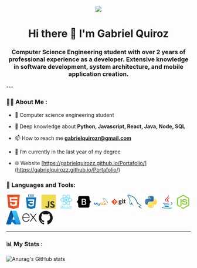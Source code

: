 <div align="center">
  <img src="https://media.giphy.com/media/fwbZnTftCXVocKzfxR/giphy.gif">
  <h1>Hi there 👋 I'm Gabriel Quiroz</h1>
  <h3 align="center">Computer Science Engineering student with over 2 years of
professional experience as a developer. Extensive knowledge in
software development, system architecture, and mobile application
creation.</h3>
</div> 
---

### 👨‍💻 About Me :

- 📝 Computer science engineering student

- 💬 Deep knowledge about **Python, Javascript, React, Java, Node, SQL**

- 📫 How to reach me **gabrielquirozr@gmail.com**

- 🌱 I’m currently in the last year of my degree

- 🌐 Website [https://gabrielquirozz.github.io/Portafolio/](https://gabrielquirozz.github.io/Portafolio/)

<div align="left">
    <h3>🔨 Languages and Tools:</h3>
    <div>
        <img src="https://github.com/devicons/devicon/blob/master/icons/html5/html5-original.svg" title="HTML5" alt="HTML" width="40" height="40"/>&nbsp;
        <img src="https://github.com/devicons/devicon/blob/master/icons/css3/css3-plain-wordmark.svg"  title="CSS3" alt="CSS" width="40" height="40"/>&nbsp;
        <img src="https://github.com/devicons/devicon/blob/master/icons/javascript/javascript-original.svg" title="JavaScript" alt="JavaScript" width="40" height="40"/>&nbsp;
        <img src="https://github.com/devicons/devicon/blob/master/icons/react/react-original-wordmark.svg" title="React" alt="React" width="40" height="40"/>&nbsp;
        <img src="https://github.com/devicons/devicon/blob/master/icons/bootstrap/bootstrap-plain.svg" title="Bootstrap" alt="Bootstrap" width="40" height="40"/>&nbsp;
        <img src="https://github.com/devicons/devicon/blob/master/icons/mysql/mysql-original-wordmark.svg" title="MySQL"  alt="MySQL" width="40" height="40"/>&nbsp;
        <img src="https://github.com/devicons/devicon/blob/master/icons/git/git-original-wordmark.svg" title="Git" **alt="Git" width="40" height="40"/>
        <img src="https://github.com/devicons/devicon/blob/master/icons/mysql/mysql-plain.svg" title="Git" **alt="Git" width="40" height="40"/>
        <img src="https://github.com/devicons/devicon/blob/master/icons/python/python-original.svg" title="Git" **alt="Git" width="40" height="40"/>
      <img src="https://github.com/devicons/devicon/blob/master/icons/java/java-original.svg" title="Git" **alt="Git" width="40" height="40"/>
      <img src="https://github.com/devicons/devicon/blob/master/icons/nodejs/nodejs-original.svg" title="Git" **alt="Git" width="40" height="40"/>
      <img src="https://github.com/devicons/devicon/blob/master/icons/azure/azure-original.svg" title="Git" **alt="Git" width="40" height="40"/>
      <img src="https://github.com/devicons/devicon/blob/master/icons/express/express-original.svg" title="Git" **alt="Git" width="40" height="40"/>
      <img src="https://github.com/devicons/devicon/blob/master/icons/github/github-original.svg" title="Git" **alt="Git" width="40" height="40"/>
      </div>
</div>

---

### 📊 My Stats :
![Anurag's GitHub stats](https://github-readme-stats-one-nu-59.vercel.app/api?username=gabrielquirozz&show_icons=true&theme=radical)
